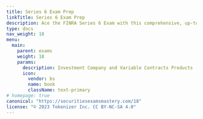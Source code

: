 ```yaml
---
title: Series 6 Exam Prep
linkTitle: Series 6 Exam Prep
description: Ace the FINRA Series 6 Exam with this comprehensive, up-to-date study guide covering all essential topics on investment company and variable contracts products. Dive deep into mutual funds, variable annuities, regulatory fundamentals, client account management, and ethical practices. Featuring detailed explanations, expert insights, practice exams, and effective test-taking strategies, this guide equips you with the knowledge and confidence to pass the Series 6 Exam and advance your career in the securities industry.
type: docs
nav_weight: 18
menu:
  main:
    parent: exams
    weight: 18
    params:
      description: Investment Company and Variable Contracts Products
      icon:
        vendor: bs
        name: book
        className: text-primary
# homepage: true
canonical: "https://securitiesexamsmastery.com/18"
license: "© 2023 Tokenizer Inc. CC BY-NC-SA 4.0"
---
```


